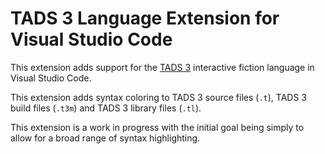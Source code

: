 # TADS 3 Language Extension for Visual Studio Code

This extension adds support for the [TADS 3](https://tads.org/) interactive fiction language in Visual Studio Code.

This extension adds syntax coloring to TADS 3 source files (`.t`), TADS 3 build files (`.t3m`) and TADS 3 library files (`.tl`).

This extension is a work in progress with the initial goal being simply to allow for a broad range of syntax highlighting.
